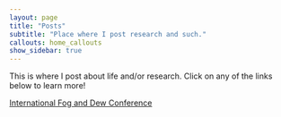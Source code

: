 ```yaml
---
layout: page
title: "Posts"
subtitle: "Place where I post research and such."
callouts: home_callouts
show_sidebar: true
---
```


This is where I post about life and/or research. Click on any of the links below to learn more! 

[International Fog and Dew Conference](_posts/2023-09-12-fog-and-dew.md)

